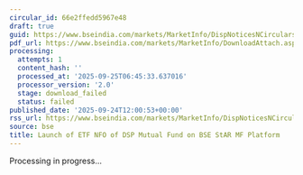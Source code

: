 ```yaml
---
circular_id: 66e2ffedd5967e48
draft: true
guid: https://www.bseindia.com/markets/MarketInfo/DispNoticesNCirculars.aspx?Noticeid={1B8D8035-D453-4F8A-96DA-4DC63A97CE79}&noticeno=20250924-20&dt=09/24/2025&icount=20&totcount=75&flag=0
pdf_url: https://www.bseindia.com/markets/MarketInfo/DownloadAttach.aspx?id=20250924-20&attachedId=
processing:
  attempts: 1
  content_hash: ''
  processed_at: '2025-09-25T06:45:33.637016'
  processor_version: '2.0'
  stage: download_failed
  status: failed
published_date: '2025-09-24T12:00:53+00:00'
rss_url: https://www.bseindia.com/markets/MarketInfo/DispNoticesNCirculars.aspx?Noticeid={1B8D8035-D453-4F8A-96DA-4DC63A97CE79}&noticeno=20250924-20&dt=09/24/2025&icount=20&totcount=75&flag=0
source: bse
title: Launch of ETF NFO of DSP Mutual Fund on BSE StAR MF Platform
---
```


Processing in progress...